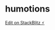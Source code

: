 # humotions

[Edit on StackBlitz ⚡️](https://stackblitz.com/edit/sveltejs-kit-template-default-ux7qqr)